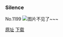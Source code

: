 ### Silence
No.1199
![图片不见了~~~](https://imgs.xkcd.com/comics/silence.png)

[原址](https://xkcd.com//1199) [下载](https://imgs.xkcd.com/comics/silence.png)

